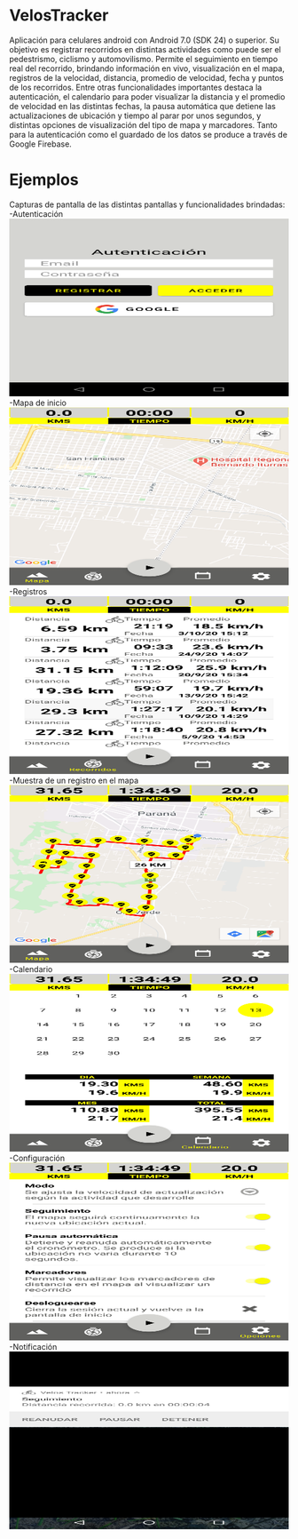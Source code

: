 # VelosTracker
 Aplicación para celulares android con Android 7.0 (SDK 24) o superior.  Su objetivo es registrar recorridos en distintas actividades como puede ser el pedestrismo, ciclismo y automovilismo. Permite el seguimiento en tiempo real del recorrido, brindando información en vivo, visualización en el mapa, registros de la velocidad, distancia, promedio de velocidad, fecha y puntos de los recorridos. 
 Entre otras funcionalidades importantes destaca la autenticación, el calendario para poder visualizar la distancia y el promedio de velocidad en las distintas fechas, la pausa automática que detiene las actualizaciones de ubicación y tiempo al parar por unos segundos, y distintas opciones de visualización del tipo de mapa y marcadores.
 Tanto para la autenticación como el guardado de los datos se produce a través de Google Firebase.

# Ejemplos
 Capturas de pantalla de las distintas pantallas y funcionalidades brindadas:
 -Autenticación
 <img src="https://github.com/HTonutti/VelosTracker/blob/master/imgs/Authentication.png" height="320" width="550" >
 -Mapa de inicio
  <img src="https://github.com/HTonutti/VelosTracker/blob/master/imgs/Map1.png" height="320" width="550" >
 -Registros
  <img src="https://github.com/HTonutti/VelosTracker/blob/master/imgs/Registers.png" height="320" width="550" >
  -Muestra de un registro en el mapa
   <img src="https://github.com/HTonutti/VelosTracker/blob/master/imgs/Map2.png" height="320" width="550" >
 -Calendario
  <img src="https://github.com/HTonutti/VelosTracker/blob/master/imgs/Calendar.png" height="320" width="550" >
 -Configuración
  <img src="https://github.com/HTonutti/VelosTracker/blob/master/imgs/Configuration.png" height="320" width="550" >
 -Notificación
  <img src="https://github.com/HTonutti/VelosTracker/blob/master/imgs/Notification.png" height="320" width="570" >
